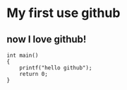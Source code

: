 # My first use github

## now I love github!

```
int main()
{
	printf("hello github");
	return 0;
}
```